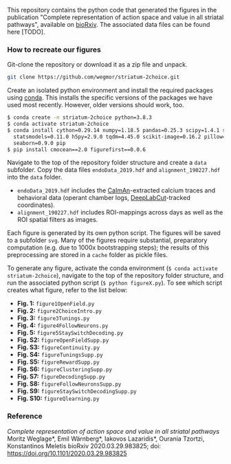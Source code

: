 This repository contains the python code that generated the figures in the publication "Complete representation of action space and value in all striatal pathways", available on [bioRxiv](https://www.biorxiv.org/content/10.1101/2020.03.29.983825v1). The associated data files can be found here [TODO].

### How to recreate our figures

Git-clone the repository or download it as a zip file and unpack.

```bash
git clone https://github.com/wegmor/striatum-2choice.git
```

Create an isolated python environment and install the required packages using [conda](https://docs.anaconda.com/anaconda/install/).
This installs the specific versions of the packages we have used most recently. However, older versions should work, too.

```bash
$ conda create -n striatum-2choice python=3.8.3
$ conda activate striatum-2choice
$ conda install cython=0.29.14 numpy=1.18.5 pandas=0.25.3 scipy=1.4.1 scikit-learn=0.22.1 \
  statsmodels=0.11.0 h5py=2.9.0 tqdm=4.45.0 scikit-image=0.16.2 pillow=7.0.0 matplotlib=3.2.1 \
  seaborn=0.9.0 pip
$ pip install cmocean==2.0 figurefirst==0.0.6
```

Navigate to the top of the repository folder structure and create a `data` subfolder.
Copy the data files `endoData_2019.hdf` and `alignment_190227.hdf` into the `data` folder.

- `endoData_2019.hdf` includes the [CaImAn](https://github.com/flatironinstitute/CaImAn)-extracted calcium traces and behavioral data (operant chamber logs, [DeepLabCut](https://github.com/DeepLabCut/DeepLabCut)-tracked coordinates).
- `alignment_190227.hdf` includes ROI-mappings across days as well as the ROI spatial filters as images.

Each figure is generated by its own python script. The figures will be saved to a subfolder `svg`.
Many of the figures require substantial, preparatory computation (e.g. due to 1000x bootstrapping steps); the results of this preprocessing are stored in a `cache` folder as pickle files.

To generate any figure, activate the conda environment (`$ conda activate striatum-2choice`), navigate to the top of the repository folder structure, and run the associated python script (`$ python figureX.py`). To see which script creates what figure, refer to the list below:

- **Fig. 1:**   `figure1OpenField.py`
- **Fig. 2:**   `figure2ChoiceIntro.py`
- **Fig. 3:**   `figure3Tunings.py`
- **Fig. 4:**   `figure4FollowNeurons.py`
- **Fig. 5:**   `figure5StaySwitchDecoding.py`
- **Fig. S2:**  `figureOpenFieldSupp.py`
- **Fig. S3:**  `figureContinuity.py`
- **Fig. S4:**  `figureTuningsSupp.py`
- **Fig. S5:**  `figureRewardSupp.py`
- **Fig. S6:**  `figureClusteringSupp.py`
- **Fig. S7:**  `figureDecodingSupp.py`
- **Fig. S8:**  `figureFollowNeuronsSupp.py`
- **Fig. S9:**  `figureStaySwitchDecodingSupp.py`
- **Fig. S10:** `figureQlearning.py`

### Reference

*Complete representation of action space and value in all striatal pathways*
Moritz Weglage*, Emil Wärnberg*, Iakovos Lazaridis*, Ourania Tzortzi, Konstantinos Meletis
bioRxiv 2020.03.29.983825; doi: https://doi.org/10.1101/2020.03.29.983825 
